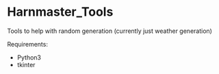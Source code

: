 # Harnmaster_Tools
Tools to help with random generation (currently just weather generation)

Requirements:
* Python3
* tkinter
